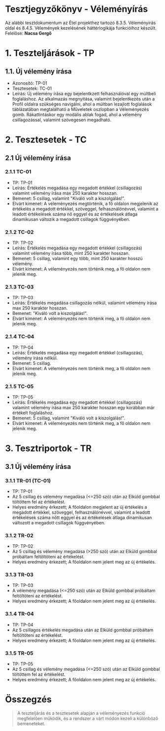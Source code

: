 # Tesztjegyzőkönyv - Véleményírás

Az alábbi tesztdokumentum az Étel projekthez tartozó 8.3.5. Véleményírás oldal és 8.4.5. Vélemények kezelésének háttérlogikája funkcióihoz készült. Felelőse: **Nacsa Gergő**

# 1. Teszteljárások - TP

## 1.1. Új vélemény írása

* Azonosító: TP-01
* Tesztesetek: TC-01
* Leírás: Új vélemény írása egy bejelentkzett felhasználóval egy múltbeli foglaláshoz. Az alkalmazás megnyitása, valamint bejelentkezés után a Profil oldalra szükséges navigálni, ahol a múltban lezajlott foglalások táblázatában megtalálható a Műveletek oszlopban a Véleményezés gomb. Rákattintáskor egy modális ablak fogad, ahol a vélemény csillagozással, valamint szövegesen megadható.








# 2. Tesztesetek - TC

## 2.1 Új vélemény írása

### 2.1.1 TC-01

* TP: TP-01
* Leírás: Értékelés megadása egy megadott értékkel (csillagozás) valamint vélemény írása max 250 karakter hosszan.
* Bemenet: 5 csillag, valamint "Kiváló volt a kiszolgálás!".
* Elvárt kimenet: A véleményezés megtörténik, a fő oldalon megjelenik az értékelés a megadott értékkel, szöveggel, felhasználónévvel, valamint a leadott értékelések száma nő eggyel és az értékelések átlaga dinamikusan változik a megadott csillagok függvényében.


### 2.1.2 TC-02

* TP: TP-02
* Leírás: Értékelés megadása egy megadott értékkel (csillagozás) valamint vélemény írása több, mint 250 karakter hosszan.
* Bemenet: 5 csillag, valamint egy több, mint 250 karakter hosszú vélemény.
* Elvárt kimenet: A véleményezés nem történik meg, a fő oldalon nem jelenik meg.


### 2.1.3 TC-03

* TP: TP-03
* Leírás: Értékelés megadása csillagozás nélkül, valamint vélemény írása max 250 karakter hosszan.
* Bemenet: "Kiváló volt a kiszolgálás!".
* Elvárt kimenet: A véleményezés nem történik meg, a fő oldalon nem jelenik meg.


### 2.1.4 TC-04

* TP: TP-04
* Leírás: Értékelés megadása egy megadott értékkel (csillagozás), vélemény írása nélkül.
* Bemenet: 5 csillag.
* Elvárt kimenet: A véleményezés nem történik meg, a fő oldalon nem jelenik meg.


### 2.1.5 TC-05

* TP: TP-05
* Leírás: Értékelés megadása egy megadott értékkel (csillagozás) valamint vélemény írása max 250 karakter hosszan egy korábban már értékelt foglaláshoz.
* Bemenet: 5 csillag, valamint "Kiváló volt a kiszolgálás!".
* Elvárt kimenet: A véleményezés nem történik meg, a fő oldalon nem jelenik meg.








# 3. Tesztriportok - TR

## 3.1 Új vélemény írása

### 3.1.1 TR-01 (TC-01)

* TP: TP-01
* Az 5 csillag és vélemény megadása (<=250 szó) után az Elküld gombbal töltöttem fel az értékelést.
* Helyes eredmény érkezett; A főoldalon megjelent az új értékelés a megadott értékkel, szöveggel, felhasználónévvel, valamint a leadott értékelések száma nőtt eggyel és az értékelések átlaga dinamikusan változott a megadott csillagok függvényében.



### 3.1.2 TR-02

* TP: TP-02
* Az 5 csillag és vélemény megadása (>250 szó) után az Elküld gombbal próbáltam feltöltöteni az értékelést.
* Helyes eredmény érkezett; A főoldalon nem jelent meg az új értékelés.


### 3.1.3 TR-03

* TP: TP-03
* A vélemény megadása (<=250 szó) után az Elküld gombbal próbáltam feltöltöteni az értékelést.
* Helyes eredmény érkezett; A főoldalon nem jelent meg az új értékelés.


### 3.1.4 TR-04

* TP: TP-04
* Az 5 csillagos értékelés megadása után az Elküld gombbal próbáltam feltöltöteni az értékelést.
* Helyes eredmény érkezett; A főoldalon nem jelent meg az új értékelés.


### 3.1.5 TR-05

* TP: TP-05
* Az 5 csillag és vélemény megadása (<=250 szó) után az Elküld gombbal töltöttem fel az értékelést.
* Helyes eredmény érkezett; A főoldalon nem jelent meg az új értékelés.


# Összegzés
> A teszteljárás és a tesztesetek alapján a véleményezés funkció megfelelően működik, és a rendszer a várt módon kezeli a különböző bemeneteket.